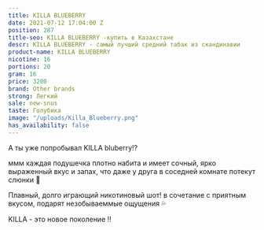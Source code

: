 ```yaml
---
title: KILLA BLUEBERRY
date: 2021-07-12 17:04:00 Z
position: 287
title-seo: KILLA BLUEBERRY -купить в Казахстане
descr: KILLA BLUEBERRY - самый лучший средний табак из скандинавии
product-name: KILLA BLUEBERRY
nicotine: 16
portions: 20
gram: 16
price: 3200
brand: Other brands
strong: Легкий
sale: new-snus
taste: Голубика
image: "/uploads/Killa_Blueberry.png"
has_availability: false
---
```


А ты уже попробывал KILLA bluberry⁉️

ммм каждая подушечка плотно набита и имеет сочный, ярко выраженный вкус и запах, что даже у друга в соседней  комнате потекут слюнки 🤪

Плавный, долго играющий никотиновый шот! в сочетание с приятным вкусом, подарят незобываеммые ощущения 💦


KILLA - это новое поколение ‼️